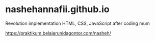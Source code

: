 # nashehannafii.github.io

Revolution implementation HTML, CSS, JavaScript after coding mum

https://praktikum.belajarunidagontor.com/nasheh/
